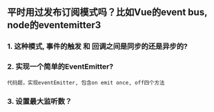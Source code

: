 
## 平时用过发布订阅模式吗？比如Vue的event bus, node的eventemitter3

### 1. 这种模式, 事件的触发 和 回调之间是同步的还是异步的?

### 2. 实现一个简单的EventEmitter?

    代码题，实现eventEmitter, 包含on emit once, off四个方法
    
### 3. 设置最大监听数？